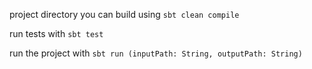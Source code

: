 

project directory you can build using ```sbt clean compile``` 

run tests with ```sbt test```

run the project with ```sbt run (inputPath: String, outputPath: String)```





